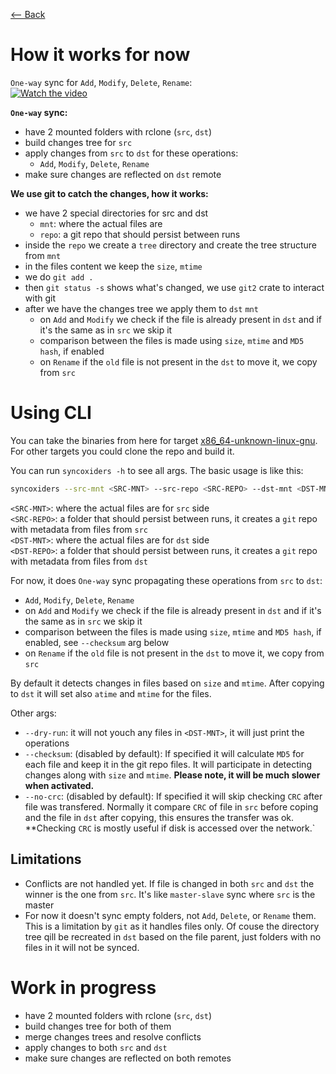 [⟵ Back](../../README.md#poc)

# How it works for now

`One-way` sync for `Add`, `Modify`, `Delete`, `Rename`:  
[![Watch the video](https://img.youtube.com/vi/JHQC1XpCzQw/0.jpg)](https://www.youtube.com/watch?v=JHQC1XpCzQw)

**`One-way` sync:**
- have 2 mounted folders with rclone (`src`, `dst`)
- build changes tree for `src`
- apply changes from `src` to `dst` for these operations:
    - `Add`, `Modify`, `Delete`, `Rename`
- make sure changes are reflected on `dst` remote

**We use git to catch the changes, how it works:**
- we have 2 special directories for src and dst
    - `mnt`: where the actual files are
    - `repo`: a git repo that should persist between runs
- inside the `repo` we create a `tree` directory and create the tree structure from `mnt`
- in the files content we keep the `size`, `mtime`
- we do `git add .`
- then `git status -s` shows what's changed, we use `git2` crate to interact with git
- after we have the changes tree we apply them to `dst` `mnt`
    - on `Add` and `Modify` we check if the file is already present in `dst` and if it's the same as in `src` we skip it
    - comparison between the files is made using `size`, `mtime` and `MD5 hash`, if enabled
    - on `Rename` if the `old` file is not present in the `dst` to move it, we copy from `src`

# Using CLI

You can take the binaries from here for target [x86_64-unknown-linux-gnu](https://drive.google.com/file/d/1UnWR5rnPfOW3OBLu21xJySPDVHkEbb-v/view?usp=sharing).  
For other targets you could clone the repo and build it.

You can run `syncoxiders -h` to see all args. The basic usage is like this:

```bash
syncoxiders --src-mnt <SRC-MNT> --src-repo <SRC-REPO> --dst-mnt <DST-MNT> --src-repo <DST-REPO>
```

`<SRC-MNT>`: where the actual files are for `src` side  
`<SRC-REPO>`: a folder that should persist between runs, it creates a `git` repo with metadata from files from `src`  
`<DST-MNT>`: where the actual files are for `dst` side  
`<DST-REPO>`: a folder that should persist between runs, it creates a `git` repo with metadata from files from `dst`

For now, it does `One-way` sync propagating these operations from `src` to `dst`:
- `Add`, `Modify`, `Delete`, `Rename`
- on `Add` and `Modify` we check if the file is already present in `dst` and if it's the same as in `src` we skip it
- comparison between the files is made using `size`, `mtime` and `MD5 hash`, if enabled, see `--checksum` arg below
- on `Rename` if the `old` file is not present in the `dst` to move it, we copy from `src`


By default it detects changes in files based on `size` and `mtime`. After copying to `dst` it will set also `atime` and `mtime` for the files.

Other args:
- `--dry-run`: it will not youch any files in `<DST-MNT>`, it will just print the operations  
- `--checksum`: (disabled by default): If specified it will calculate `MD5` for each file and keep it in the git repo files. It will participate in detecting changes along with `size` and `mtime`. **Please note, it will be much slower when activated.**
- `--no-crc`: (disabled by default): If specified it will skip checking `CRC` after file was transfered. Normally it compare `CRC` of file in `src` before coping and the file in `dst` after copying, this ensures the transfer was ok. **Checking `CRC` is mostly useful if disk is accessed over the network.`

## Limitations

- Conflicts are not handled yet. If file is changed in both `src` and `dst` the winner is the one from `src`. It's like `master-slave` sync where `src` is the master
- For now it doesn't sync empty folders, not `Add`, `Delete`, or `Rename` them. This is a limitation by `git` as it handles files only. Of couse the directory tree qill be recreated in `dst` based on the file parent, just folders with no files in it will not be synced.

# Work in progress

- have 2 mounted folders with rclone (`src`, `dst`)
- build changes tree for both of them
- merge changes trees and resolve conflicts
- apply changes to both `src` and `dst`
- make sure changes are reflected on both remotes
